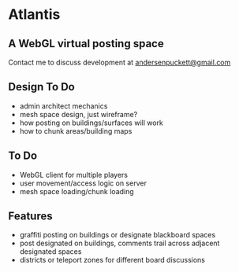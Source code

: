 # Atlantis
## A WebGL virtual posting space


Contact me to discuss development at
andersenpuckett@gmail.com

## Design To Do
* admin architect mechanics
* mesh space design, just wireframe?
* how posting on buildings/surfaces will work
* how to chunk areas/building maps

## To Do
* WebGL client for multiple players
* user movement/access logic on server
* mesh space loading/chunk loading

## Features
- graffiti posting on buildings or designate blackboard spaces
- post designated on buildings, comments trail across adjacent designated spaces
- districts or teleport zones for different board discussions
